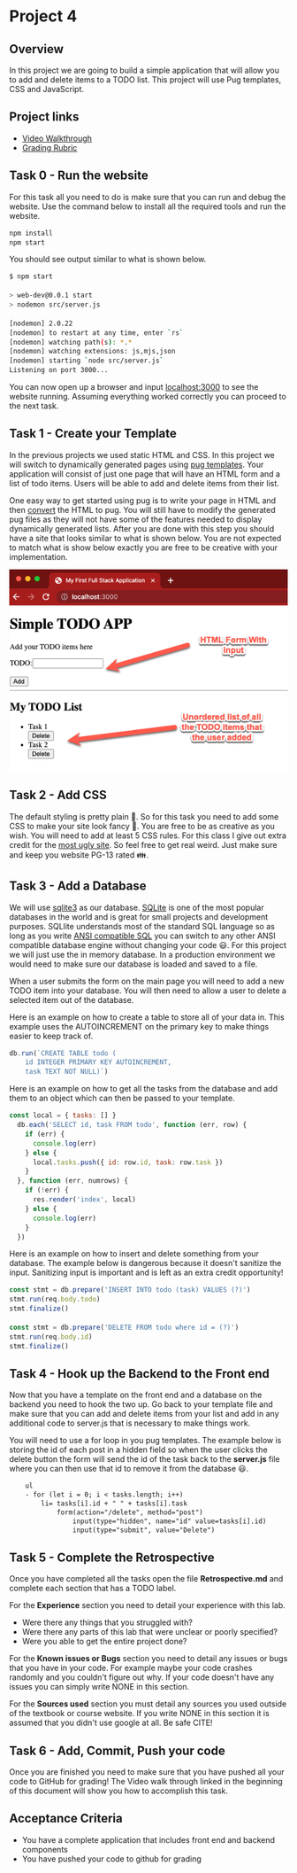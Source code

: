 # Project 4

## Overview

In this project we are going to build a simple application that will allow you
to add and delete items to a TODO list. This project will use Pug templates, CSS
and JavaScript.

## Project links

* [Video Walkthrough](https://youtu.be/SbSXki2tAG8)
* [Grading Rubric](https://shanepanter.com/cs208/grading-rubric.html)

## Task 0 - Run the website

For this task all you need to do is make sure that you can run and debug
the website. Use the command below to install all the required tools and
run the website.

```bash
npm install
npm start
```

You should see output similar to what is shown below.

```bash
$ npm start

> web-dev@0.0.1 start
> nodemon src/server.js

[nodemon] 2.0.22
[nodemon] to restart at any time, enter `rs`
[nodemon] watching path(s): *.*
[nodemon] watching extensions: js,mjs,json
[nodemon] starting `node src/server.js`
Listening on port 3000...
```

You can now open up a browser and input [localhost:3000](http://localhost:3000)
to see the website running. Assuming everything worked correctly you can proceed
to the next task.

## Task 1 - Create your Template

In the previous projects we used static HTML and CSS. In this project we will
switch to dynamically generated pages using [pug
templates](https://pugjs.org/api/getting-started.html). Your application will
consist of just one page that will have an HTML form and a list of todo items.
Users will be able to add and delete items from their list.

One easy way to get started using pug is to write your page in HTML and then
[convert](https://html-to-pug.com/) the HTML to pug. You will still have to
modify the generated pug files as they will not have some of the features needed
to display dynamically generated lists. After you are done with this step you
should have a site that looks similar to what is shown below. You are not
expected to match what is show below exactly you are free to be creative with
your implementation.

![example1](public/img/example1.png)

## Task 2 - Add CSS

The default styling is pretty plain 🙁. So for this task you need to add some
CSS to make your site look fancy 🎩. You are free to be as creative as you wish.
You will need to add at least 5 CSS rules. For this class I give out extra
credit for the [most ugly site](https://www.theworldsworstwebsiteever.com/). So
feel free to get real weird. Just make sure and keep you website PG-13 rated 👪.

## Task 3 - Add a Database

We will use [sqlite3](https://www.npmjs.com/package/sqlite3) as our database.
[SQLite](https://sqlite.org/index.html) is one of the most popular databases in
the world and is great for small projects and development purposes. SQLlite
understands most of the standard SQL language so as long as you write [ANSI
compatible
SQL](https://blog.ansi.org/2018/10/sql-standard-iso-iec-9075-2016-ansi-x3-135/)
you can switch to any other ANSI compatible database engine without changing
your code 😃. For this project we will just use the in memory database. In a
production environment we would need to make sure our database is loaded and
saved to a file.

When a user submits the form on the main page you will need to add a new TODO
item into your database. You will then need to allow a user to delete a selected
item out of the database.

Here is an example on how to create a table to store all of your data in. This
example uses the AUTOINCREMENT on the primary key to make things easier to keep
track of.

```javascript
db.run(`CREATE TABLE todo (
    id INTEGER PRIMARY KEY AUTOINCREMENT,
    task TEXT NOT NULL)`)
```

Here is an example on how to get all the tasks from the database and add them
to an object which can then be passed to your template.

```javascript
const local = { tasks: [] }
  db.each('SELECT id, task FROM todo', function (err, row) {
    if (err) {
      console.log(err)
    } else {
      local.tasks.push({ id: row.id, task: row.task })
    }
  }, function (err, numrows) {
    if (!err) {
      res.render('index', local)
    } else {
      console.log(err)
    }
  })
```

Here is an example on how to insert and delete something from your database. The
example below is dangerous because it doesn't sanitize the input. Sanitizing
input is important and is left as an extra credit opportunity!

```javascript
const stmt = db.prepare('INSERT INTO todo (task) VALUES (?)')
stmt.run(req.body.todo)
stmt.finalize()

const stmt = db.prepare('DELETE FROM todo where id = (?)')
stmt.run(req.body.id)
stmt.finalize()
```

## Task 4 - Hook up the Backend to the Front end

Now that you have a template on the front end and a database on the backend you
need to hook the two up. Go back to your template file and make sure that you
can add and delete items from your list and add in any additional code to
server.js that is necessary to make things work.

You will need to use a for loop in you pug templates. The example below is
storing the id of each post in a hidden field so when the user clicks the delete
button the form will send the id of the task back to the **server.js** file
where you can then use that id to remove it from the database 😃.

```pug
    ul
    - for (let i = 0; i < tasks.length; i++)
        li= tasks[i].id + " " + tasks[i].task
            form(action="/delete", method="post")
                input(type="hidden", name="id" value=tasks[i].id)
                input(type="submit", value="Delete")
```

## Task 5 - Complete the Retrospective

Once you have completed all the tasks open the file **Retrospective.md** and
complete each section that has a TODO label.

For the **Experience** section you need to detail your experience with this lab.

* Were there any things that you struggled with?
* Were there any parts of this lab that were unclear or poorly specified?
* Were you able to get the entire project done?

For the **Known issues or Bugs** section you need to detail any issues or bugs
that you have in your code. For example maybe your code crashes randomly and you
couldn't figure out why. If your code doesn't have any issues you can simply
write NONE in this section.

For the **Sources used** section you must detail any sources you used outside of
the textbook or course website. If you write NONE in this section it is assumed
that you didn't use google at all. Be safe CITE!

## Task 6 - Add, Commit, Push your code

Once you are finished you need to make sure that you have pushed all your code
to GitHub for grading! The Video walk through linked in the beginning of this
document will show you how to accomplish this task.

## Acceptance Criteria

* You have a complete application that includes front end and backend components
* You have pushed your code to github for grading
